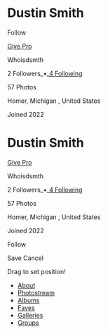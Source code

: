 # Dustin Smith

Follow

[Give Pro](?giftPro)

Whoisdsmth

2 Followers_•_[4 Following](/people/195781248@N07/contacts)

57 Photos

Homer, Michigan , United States

Joined 2022

# Dustin Smith

[Give Pro](?giftPro)

Whoisdsmth

2 Followers_•_[4 Following](/people/195781248@N07/contacts)

57 Photos

Homer, Michigan , United States

Joined 2022

Follow

Save Cancel

Drag to set position!

- [About](/people/195781248@N07/)
- [Photostream](/photos/195781248@N07/)
- [Albums](/photos/195781248@N07/albums)
- [Faves](/photos/195781248@N07/favorites)
- [Galleries](/photos/195781248@N07/galleries)
- [Groups](/people/195781248@N07/groups/)
